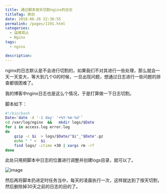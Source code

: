 ```yaml
---
title: 通过脚本按天切割nginx的日志
titleTag: 原创
date: 2018-06-26 22:36:55
permalink: /pages/1191.html
categories: 
  - 运维观止
  - Nginx
tags: 
  - nginx

description: 
---
```


nginx的日志默认是不会进行切割的，如果我们不对其进行一些处理，那么就会一天一天变大，等大到几个G的时候，一旦出现问题，想通过日志进行一些问题的排查都很困难了。

我的博客中nginx日志也是这么个情况，于是打算做一下日志切割。

脚本如下：

```sh
#!/bin/bash
Date=`date -d '-1 day' '+%Y-%m-%d'`
cd /var/log/nginx  &&   mkdir logs/$Date
for i in access.log error.log
do
    gzip -c $i  > logs/$Date/"$i"_"$Date".gz
    echo " " >  $i
    find logs/ -ctime +30 | xargs rm -rf
done
```

此处只用把脚本中日志的位置进行调整并创建logs目录，就可以了。

![image](http://t.eryajf.net/imgs/2021/09/77372889aa90ebcd.jpg)

然后再将脚本扔进定时任务当中，每天的凌晨执行一次，这样就达到了按天切割，然后删除掉30天之前的日志的目的了。

